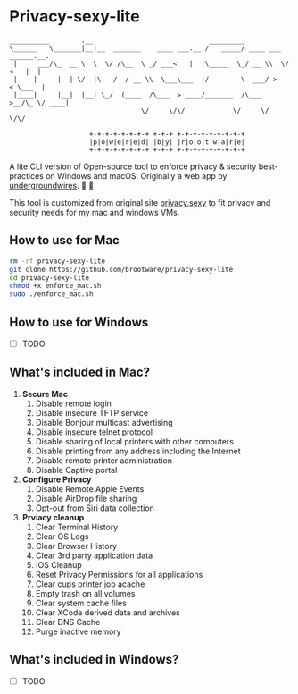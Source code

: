 # Privacy-sexy-lite

```console
__________        .__                             _________                     
\______   \_______|__|__  _______    ____ ___.__./   _____/ ____ ___  ______.__.
 |     ___/\_  __ \  \  \/ /\__  \ _/ ___<   |  |\_____  \_/ __ \\  \/  <   |  |
 |    |     |  | \/  |\   /  / __ \\  \___\___  |/        \  ___/ >    < \___  |
 |____|     |__|  |__| \_/  (____  /\___  > ____/_______  /\___  >__/\_ \/ ____|
                                 \/     \/\/            \/     \/      \/\/     

                    +-+-+-+-+-+-+-+ +-+-+ +-+-+-+-+-+-+-+-+
                    |p|o|w|e|r|e|d| |b|y| |r|o|o|t|w|a|r|e|
                    +-+-+-+-+-+-+-+ +-+-+ +-+-+-+-+-+-+-+-+
```

A lite CLI version of Open-source tool to enforce privacy & security best-practices on Windows and macOS. Originally a web app by [undergroundwires](https://github.com/undergroundwires). 🍑 🍆

This tool is customized from original site [privacy.sexy](https://privacy.sexy) to fit privacy and security needs for my mac and windows VMs.

## How to use for Mac

```bash
rm -rf privacy-sexy-lite
git clone https://github.com/brootware/privacy-sexy-lite
cd privacy-sexy-lite
chmod +x enforce_mac.sh
sudo ./enforce_mac.sh
```

## How to use for Windows

- [ ] TODO

## What's included in Mac?

1. **Secure Mac**
    1. Disable remote login
    2. Disable insecure TFTP service
    3. Disable Bonjour multicast advertising
    4. Disable insecure telnet protocol
    5. Disable sharing of local printers with other computers
    6. Disable printing from any address including the Internet
    7. Disable remote printer administration
    8. Disable Captive portal
2. **Configure Privacy**
    1. Disable Remote Apple Events
    2. Disable AirDrop file sharing
    3. Opt-out from Siri data collection
3. **Prviacy cleanup**
    1. Clear Terminal History
    2. Clear OS Logs
    3. Clear Browser History
    4. Clear 3rd party application data
    5. IOS Cleanup
    6. Reset Privacy Permissions for all applications
    7. Clear cups printer job acache
    8. Empty trash on all volumes
    9. Clear system cache files
    10. Clear XCode derived data and archives
    11. Clear DNS Cache
    12. Purge inactive memory

## What's included in Windows?

- [ ] TODO
